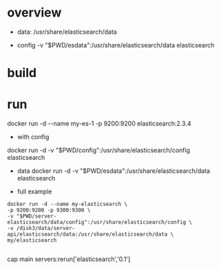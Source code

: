 # overview

* data:
/usr/share/elasticsearch/data

* config
-v "$PWD/esdata":/usr/share/elasticsearch/data elasticsearch


# build





# run

docker run -d --name my-es-1 -p 9200:9200 elasticsearch:2.3.4


* with config

docker run -d -v "$PWD/config":/usr/share/elasticsearch/config elasticsearch

* data
docker run -d -v "$PWD/esdata":/usr/share/elasticsearch/data elasticsearch


* full example

```
docker run -d --name my-elasticsearch \
-p 9200:9200 -p 9300:9300 \
-v "$PWD/server-elasticsearch/data/config":/usr/share/elasticsearch/config \
-v /disk3/data/server-api/elasticsearch/data:/usr/share/elasticsearch/data \
my/elasticsearch


```

cap main servers:rerun['elasticsearch','0.1']
